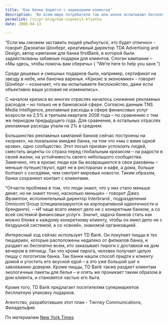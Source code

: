 ```yaml
---
title: 'Как банки борются с недоверием клиентов'
description: 'Во всем мире потребители так или иначе испытывают беспокойство по поводу кризиса. И на финансовой сфере это беспокойство и недоверие отражается сильнее всего. Люди забирают деньги из банков, меньше берут кредиты-  потому что не уверены в своем будущем, и не доверяют банкам.'
permalink: /ru/pr-blog/kak-uspokoit-klienta
date: 2009-04-13

---
```


“Если мы сможем заставить людей улыбнуться, это будет отлично» - говорит Джонатан Шонберг, креативный директор TDA Advertising and Design, автор кампании для банка firstBank, в которой были задействованы забавные подарки для клиентов. Слоган кампании – «Мы здесь, чтобы помочь вам сберечь» ( “We’re here to help you save.”)

Среди дешевых и смешных подарков были, например, сертификат на звезду в небе, или баночка варенья. «Кризис в экономике» - говорит Шонберг – «означает, что вы испытываете беспокойство, даже если объективно ваши условия не изменились».

С началом кризиса во многих отраслях началось снижение рекламных расходов – но только не в банковской сфере. Согласно данным TNS Media Intelligence, рекламные расходы в сфере финансовых услуг возросли на 2,5% в третьем квартале 2008 года – по сравнению с тем же периодом предыдущего года. Для сравнения, в остальных отраслях рекламные расходы упали на 2% в среднем.

Большинство рекламных кампаний банков сейчас построены на «корнях», на локальном имидже банка, на том что «мы с вами одной крови», одно сообщество. Этот посыл призван успокоить людей, сместить акценты со страха перед глобальным кризисом – на радости в своей жизни, на устойчивость своего небольшого сообщества. Замечено, что в кризис люди как бы возвращаются в свои раковины – меньше путешествуют, едят не в ресторанах и кафе, а дома, больше болтают с соседями, чем смотрят мировые новости. Таким образом, банки сохраняют контакт с клиентами.

“Отчасти проблема в том, что люди знают, что у них стало меньше денег, но не знают точно, насколько меньше» - говорит Джез Фрэмптон, исполнительный директор Interbrand , подразделения Omnicom Group (специализируются на корпоративной идентичности и брендинге). – «И чаще всего имеют дело не с конкретным банком, а со всей системой финансовых услуг». Значит, задача банков стать как можно ближе к каждому конкретному клиенту, чтобы он имел дело не с бездушной системой, а со «своей», знакомой организацией.

Интересный ход сейчас использует TD Bank. Он покупает пиццы в тех пиццериях, которые расположены недалеко от филиалов банка, и раздает их бесплатно всем, кто заказывает пироги с доставкой на дом вечером в пятницу. Так что кроме пирога, человек получает целую пиццу с логотипом банка. Так банки нашли способ придти к клиенту домой и угостить его вкусной едой – а это уже большой шаг к завоеванию доверия. Кроме пиццы, TD Bank также раздает клиентам экологичные пакеты для белья – и опять же проникает таким образом в дом клиента, и становятся частью его быта.

Кроме того,  TD Bank предлагает посетителям супермаркетов бесплатную упаковку подарков.

Агентство, разработавшее этот план - Tierney Communications, Филадельфия.

По материалам <a href="https://www.nytimes.com/2008/12/15/business/media/15adcol.html?_r=1&amp;ref=business">New York Times </a>

